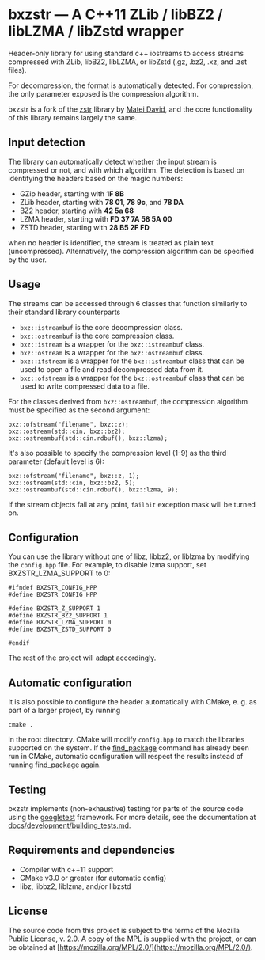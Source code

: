 # bxzstr — A C++11 ZLib / libBZ2 / libLZMA / libZstd wrapper

Header-only library for using standard c++ iostreams to access streams
compressed with ZLib, libBZ2, libLZMA, or libZstd (.gz, .bz2, .xz, and
.zst files).

For decompression, the format is automatically detected. For
compression, the only parameter exposed is the compression algorithm.

bxzstr is a fork of the [zstr](https://github.com/mateidavid/zstr)
library by [Matei David](https://github.com/mateidavid), and the core
functionality of this library remains largely the same.

## Input detection

The library can automatically detect whether the input stream is
compressed or not, and with which algorithm. The detection is based on
identifying the headers based on the magic numbers:
* GZip header, starting with **1F 8B**
* ZLib header, starting with **78 01**, **78 9c**, and **78 DA**
* BZ2 header, starting with **42 5a 68**
* LZMA header, starting with **FD 37 7A 58 5A 00**
* ZSTD header, starting with **28 B5 2F FD**

when no header is identified, the stream is treated as plain text (uncompressed). Alternatively, the compression algorithm can be specified by the user.

## Usage
The streams can be accessed through 6 classes that function similarly
to their standard library counterparts

* `bxz::istreambuf` is the core decompression class.
* `bxz::ostreambuf` is the core compression class.
* `bxz::istream` is a wrapper for the `bxz::istreambuf` class.
* `bxz::ostream` is a wrapper for the `bxz::ostreambuf` class.
* `bxz::ifstream` is a wrapper for the `bxz::istreambuf` class that
  can be used to open a file and read decompressed data from it.
* `bxz::ofstream` is a wrapper for the `bxz::ostreambuf` class that
  can be used to write compressed data to a file.

For the classes derived from `bxz::ostreambuf`, the compression
algorithm must be specified as the second argument:
```
bxz::ofstream("filename", bxz::z);
bxz::ostream(std::cin, bxz::bz2);
bxz::ostreambuf(std::cin.rdbuf(), bxz::lzma);
```

It's also possible to specify the compression level (1-9) as the third
parameter (default level is 6):
```
bxz::ofstream("filename", bxz::z, 1);
bxz::ostream(std::cin, bxz::bz2, 5);
bxz::ostreambuf(std::cin.rdbuf(), bxz::lzma, 9);
```

If the stream objects fail at any point, `failbit` exception mask will
be turned on.

## Configuration
You can use the library without one of libz, libbz2, or liblzma by
modifying the `config.hpp` file. For example, to disable lzma support,
set BXZSTR_LZMA_SUPPORT to 0:
```
#ifndef BXZSTR_CONFIG_HPP
#define BXZSTR_CONFIG_HPP

#define BXZSTR_Z_SUPPORT 1
#define BXZSTR_BZ2_SUPPORT 1
#define BXZSTR_LZMA_SUPPORT 0
#define BXZSTR_ZSTD_SUPPORT 0

#endif
```
The rest of the project will adapt accordingly.

## Automatic configuration
It is also possible to configure the header automatically with CMake,
e. g. as part of a larger project, by running
```
cmake .
```
in the root directory. CMake will modify `config.hpp` to match the
libraries supported on the system. If the
[find_package](https://cmake.org/cmake/help/v3.0/command/find_package.html)
command has already been run in CMake, automatic configuration will
respect the results instead of running find_package again.

## Testing
bxzstr implements (non-exhaustive) testing for parts of the source
code using the [googletest](https://github.com/google/googletest)
framework. For more details, see the documentation at
[docs/development/building_tests.md](/docs/development/building_tests.md).

## Requirements and dependencies
* Compiler with c++11 support
* CMake v3.0 or greater (for automatic config)
* libz, libbz2, liblzma, and/or libzstd

## License
The source code from this project is subject to the terms of the
Mozilla Public License, v. 2.0. A copy of the MPL is supplied with the
project, or can be obtained at
[https://mozilla.org/MPL/2.0/](https://mozilla.org/MPL/2.0/).
